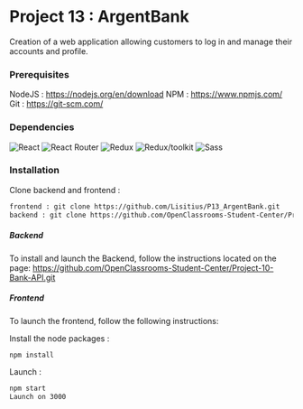 # Project 13 : ArgentBank

Creation of a web application allowing customers to log in and manage their accounts and profile.

### Prerequisites

NodeJS : https://nodejs.org/en/download
NPM : https://www.npmjs.com/
Git : https://git-scm.com/

### Dependencies

![React](https://img.shields.io/badge/React-18.2.0-lightblue)
![React Router](https://img.shields.io/badge/React--router--dom-6.11.1-red)
![Redux](https://img.shields.io/badge/Redux-8.1.1-blue)
![Redux/toolkit](https://img.shields.io/badge/Redux/toolkit-1.9.5-navy)
![Sass](https://img.shields.io/badge/Sass-1.62.1-pink)

### Installation

Clone backend and frontend :

```bash
frontend : git clone https://github.com/Lisitius/P13_ArgentBank.git
backend : git clone https://github.com/OpenClassrooms-Student-Center/Project-10-Bank-API.git
```

##### Backend

To install and launch the Backend, follow the instructions located on the page: https://github.com/OpenClassrooms-Student-Center/Project-10-Bank-API.git

##### Frontend

To launch the frontend, follow the following instructions:

Install the node packages :

```bash
npm install
```

Launch :

```bash
npm start
Launch on 3000
```

